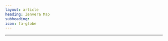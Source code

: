 ```yaml
---
layout: article
heading: Zenvera Map
subheading:
icon: fa-globe
---
```

<div style="width:100%; position: relative;  height: 0; padding-bottom: 50%;"><iframe src="https://zvwmap.appspot.com/" style="width:100%; height: 100%;"></div>